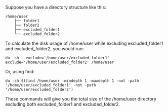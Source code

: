 Suppose you have a directory structure like this:

```
/home/user
    ├── folder1
    ├── folder2
    ├── excluded_folder1
    └── excluded_folder2
```

To calculate the disk usage of /home/user while excluding excluded_folder1 and excluded_folder2, you would run:

```
du -sh --exclude='/home/user/excluded_folder1' --exclude='/home/user/excluded_folder2' /home/user
```

Or, using find:

```
du -sh $(find /home/user -mindepth 1 -maxdepth 1 -not -path '/home/user/excluded_folder1' -not -path '/home/user/excluded_folder2')
```

These commands will give you the total size of the /home/user directory excluding both excluded_folder1 and excluded_folder2.
